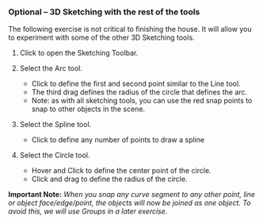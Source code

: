 ### Optional – 3D Sketching with the rest of the tools

The following exercise is not critical to finishing the house. It will
allow you to experiment with some of the other 3D Sketching tools.

1. Click to open the Sketching Toolbar.

2. Select the Arc tool.
	- Click to define the first and second point similar to the Line tool.
	- The third drag defines the radius of the circle that defines the arc.
	- Note: as with all sketching tools, you can use the red snap points to snap to other objects in the scene.

3. Select the Spline tool.
	- Click to define any number of points to draw a spline

4. Select the Circle tool.
	- Hover and Click to define the center point of the circle.
	- Click and drag to define the radius of the circle.

**Important Note:** *When you snap any curve segment to any other point,
line or object face/edge/point, the objects will now be joined as one
object. To avoid this, we will use Groups in a later exercise.*
